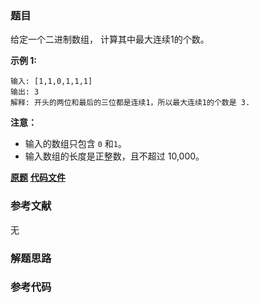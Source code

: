 ### 题目
给定一个二进制数组， 计算其中最大连续1的个数。

**示例 1:**

    
    
    输入: [1,1,0,1,1,1]
    输出: 3
    解释: 开头的两位和最后的三位都是连续1，所以最大连续1的个数是 3.
    

**注意：**

  * 输入的数组只包含 `0` 和`1`。
  * 输入数组的长度是正整数，且不超过 10,000。

 **[原题](https://leetcode-cn.com/problems/max-consecutive-ones/)**    **[代码文件]()**


### 参考文献
无

### 解题思路




### 参考代码

```go


```




